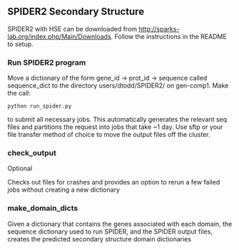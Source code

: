 ## SPIDER2 Secondary Structure

SPIDER2 with HSE can be downloaded from http://sparks-lab.org/index.php/Main/Downloads.
Follow the instructions in the README to setup.

### Run SPIDER2 program

Move a dictionary of the form gene_id -> prot_id -> sequence called sequence_dict to the directory users/dtodd/SPIDER2/ on gen-comp1. Make the call:

    python run_spider.py

to submit all necessary jobs. This automatically generates the relevant seq files and partitions the
request into jobs that take ~1 day. Use sftp or your file transfer method of choice to move the output
files off the cluster.

### check_output

Optional

Checks out files for crashes and provides an option to rerun a few failed jobs without creating a new
dictionary

### make_domain_dicts

Given a dictionary that contains the genes associated with each domain, the sequence dictionary used to run SPIDER, and the SPIDER output files, creates the predicted secondary structure domain dictionaries

